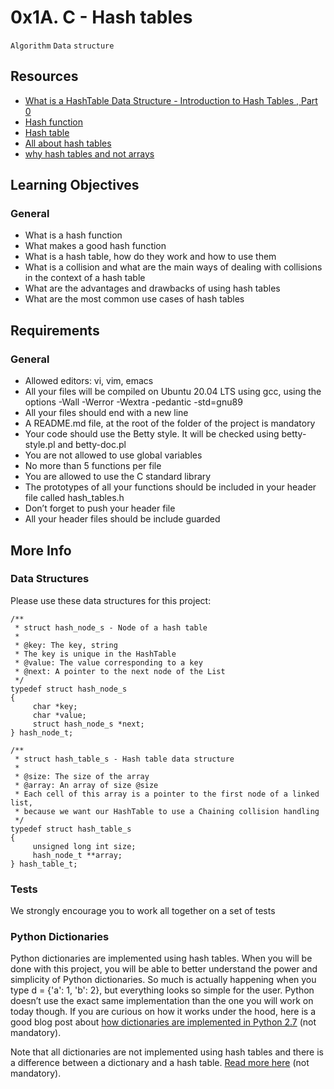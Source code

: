 # 0x1A. C - Hash tables
<code>Algorithm</code> <code>Data</code> <code>structure</code>

## Resources

* [What is a HashTable Data Structure - Introduction to Hash Tables , Part 0](https://intranet.alxswe.com/rltoken/IQVfdxJlS6jhAgcuUoCseg)
* [Hash function](https://intranet.alxswe.com/rltoken/ZKpRI_FxOxAz80Onpfy0Ew)
* [Hash table](https://intranet.alxswe.com/rltoken/mxjKpEfAw3E5B8S3inPuHQ)
* [All about hash tables](https://intranet.alxswe.com/rltoken/3RwwAqmpGJpMiBa7BE9fAQ)
* [why hash tables and not arrays](https://intranet.alxswe.com/rltoken/OgO7uga3PIaCTMtTzYCY3g)

## Learning Objectives

### General
* What is a hash function
* What makes a good hash function
* What is a hash table, how do they work and how to use them
* What is a collision and what are the main ways of dealing with collisions in the context of a hash table
* What are the advantages and drawbacks of using hash tables
* What are the most common use cases of hash tables

## Requirements
### General
* Allowed editors: vi, vim, emacs
* All your files will be compiled on Ubuntu 20.04 LTS using gcc, using the options -Wall -Werror -Wextra -pedantic -std=gnu89
* All your files should end with a new line
* A README.md file, at the root of the folder of the project is mandatory
* Your code should use the Betty style. It will be checked using betty-style.pl and betty-doc.pl
* You are not allowed to use global variables
* No more than 5 functions per file
* You are allowed to use the C standard library
* The prototypes of all your functions should be included in your header file called hash_tables.h
* Don’t forget to push your header file
* All your header files should be include guarded


## More Info
### Data Structures
Please use these data structures for this project:
```
/**
 * struct hash_node_s - Node of a hash table
 *
 * @key: The key, string
 * The key is unique in the HashTable
 * @value: The value corresponding to a key
 * @next: A pointer to the next node of the List
 */
typedef struct hash_node_s
{
     char *key;
     char *value;
     struct hash_node_s *next;
} hash_node_t;

/**
 * struct hash_table_s - Hash table data structure
 *
 * @size: The size of the array
 * @array: An array of size @size
 * Each cell of this array is a pointer to the first node of a linked list,
 * because we want our HashTable to use a Chaining collision handling
 */
typedef struct hash_table_s
{
     unsigned long int size;
     hash_node_t **array;
} hash_table_t;
```

### Tests
We strongly encourage you to work all together on a set of tests

### Python Dictionaries
Python dictionaries are implemented using hash tables. When you will be done with this project, you will be able to better understand the power and simplicity of Python dictionaries. So much is actually happening when you type d = {'a': 1, 'b': 2}, but everything looks so simple for the user. Python doesn’t use the exact same implementation than the one you will work on today though. If you are curious on how it works under the hood, here is a good blog post about [how dictionaries are implemented in Python 2.7](https://intranet.alxswe.com/rltoken/hKhDFfKKcxdM9U8GZVPOHQ) (not mandatory).

Note that all dictionaries are not implemented using hash tables and there is a difference between a dictionary and a hash table. [Read more here](https://intranet.alxswe.com/rltoken/6wE80OFPwL-As1zGh2iMFg) (not mandatory).

